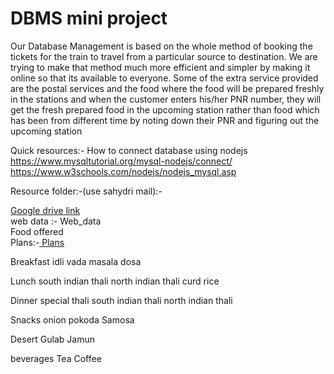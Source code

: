 # DBMS mini project </br>
Our Database Management is based on the whole method of booking the tickets for the train to travel from a
particular source to destination. We are trying to make that method much more efficient and simpler by
making it online so that its available to everyone. Some of the extra service provided are the postal services
and the food where the food will be prepared freshly in the stations and when the customer enters his/her
PNR number, they will get the fresh prepared food in the upcoming station rather than food which has been
from different time by noting down their PNR and figuring out the upcoming station

Quick resources:-
How to connect database using nodejs </br>
https://www.mysqltutorial.org/mysql-nodejs/connect/  </br>
https://www.w3schools.com/nodejs/nodejs_mysql.asp </br>

Resource folder:-(use sahydri mail):-<br>

<a href ="https://drive.google.com/drive/folders/1HF8W_IEa7YNauZ5Ij4X-0xpG8GPaZdce?usp=sharing"> Google drive link</a><br>
web data :- <a herf ="https://github.com/the-AY/DBmini/blob/main/webdata.md"> Web_data</a><br>
Food offered <br>
Plans:-<a href =" https://github.com/the-AY/DBmini/blob/main/plans.txt"> Plans </a>
<br>


Breakfast 
idli vada
masala dosa

Lunch 
south indian thali
north indian thali
curd rice

Dinner 
special thali
south indian thali
north indian thali

Snacks
onion pokoda
Samosa

Desert
Gulab Jamun

beverages
Tea 
Coffee

